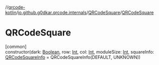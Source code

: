 //[qrcode-kotlin](../../../index.md)/[io.github.g0dkar.qrcode.internals](../index.md)/[QRCodeSquare](index.md)/[QRCodeSquare](-q-r-code-square.md)

# QRCodeSquare

[common]\
constructor(dark: [Boolean](https://kotlinlang.org/api/latest/jvm/stdlib/kotlin/-boolean/index.html), row: [Int](https://kotlinlang.org/api/latest/jvm/stdlib/kotlin/-int/index.html), col: [Int](https://kotlinlang.org/api/latest/jvm/stdlib/kotlin/-int/index.html), moduleSize: [Int](https://kotlinlang.org/api/latest/jvm/stdlib/kotlin/-int/index.html), squareInfo: [QRCodeSquareInfo](../-q-r-code-square-info/index.md) = QRCodeSquareInfo(DEFAULT, UNKNOWN))
